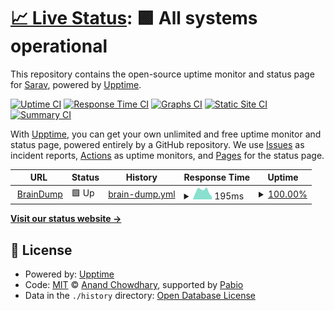 # [📈 Live Status](https://voicebraindump.com): <!--live status--> **🟩 All systems operational**

This repository contains the open-source uptime monitor and status page for [Sarav](https://voicebraindump.com), powered by [Upptime](https://github.com/upptime/upptime).

[![Uptime CI](https://github.com/srv1n/guppie_uptime/workflows/Uptime%20CI/badge.svg)](https://github.com/srv1n/guppie_uptime/actions?query=workflow%3A%22Uptime+CI%22)
[![Response Time CI](https://github.com/srv1n/guppie_uptime/workflows/Response%20Time%20CI/badge.svg)](https://github.com/srv1n/guppie_uptime/actions?query=workflow%3A%22Response+Time+CI%22)
[![Graphs CI](https://github.com/srv1n/guppie_uptime/workflows/Graphs%20CI/badge.svg)](https://github.com/srv1n/guppie_uptime/actions?query=workflow%3A%22Graphs+CI%22)
[![Static Site CI](https://github.com/srv1n/guppie_uptime/workflows/Static%20Site%20CI/badge.svg)](https://github.com/srv1n/guppie_uptime/actions?query=workflow%3A%22Static+Site+CI%22)
[![Summary CI](https://github.com/srv1n/guppie_uptime/workflows/Summary%20CI/badge.svg)](https://github.com/srv1n/guppie_uptime/actions?query=workflow%3A%22Summary+CI%22)

With [Upptime](https://upptime.js.org), you can get your own unlimited and free uptime monitor and status page, powered entirely by a GitHub repository. We use [Issues](https://github.com/srv1n/guppie_uptime/issues) as incident reports, [Actions](https://github.com/srv1n/guppie_uptime/actions) as uptime monitors, and [Pages](https://voicebraindump.com) for the status page.

<!--start: status pages-->
<!-- This summary is generated by Upptime (https://github.com/upptime/upptime) -->
<!-- Do not edit this manually, your changes will be overwritten -->
<!-- prettier-ignore -->
| URL | Status | History | Response Time | Uptime |
| --- | ------ | ------- | ------------- | ------ |
| <img alt="" src="https://icons.duckduckgo.com/ip3/api.voicebraindump.com.ico" height="13"> [BrainDump](https://api.voicebraindump.com/hello) | 🟩 Up | [brain-dump.yml](https://github.com/srv1n/guppie_uptime/commits/HEAD/history/brain-dump.yml) | <details><summary><img alt="Response time graph" src="./graphs/brain-dump/response-time-week.png" height="20"> 195ms</summary><br><a href="https://srv1n.github.io/guppie_uptime/history/brain-dump"><img alt="Response time 154" src="https://img.shields.io/endpoint?url=https%3A%2F%2Fraw.githubusercontent.com%2Fsrv1n%2Fguppie_uptime%2FHEAD%2Fapi%2Fbrain-dump%2Fresponse-time.json"></a><br><a href="https://srv1n.github.io/guppie_uptime/history/brain-dump"><img alt="24-hour response time 64" src="https://img.shields.io/endpoint?url=https%3A%2F%2Fraw.githubusercontent.com%2Fsrv1n%2Fguppie_uptime%2FHEAD%2Fapi%2Fbrain-dump%2Fresponse-time-day.json"></a><br><a href="https://srv1n.github.io/guppie_uptime/history/brain-dump"><img alt="7-day response time 195" src="https://img.shields.io/endpoint?url=https%3A%2F%2Fraw.githubusercontent.com%2Fsrv1n%2Fguppie_uptime%2FHEAD%2Fapi%2Fbrain-dump%2Fresponse-time-week.json"></a><br><a href="https://srv1n.github.io/guppie_uptime/history/brain-dump"><img alt="30-day response time 158" src="https://img.shields.io/endpoint?url=https%3A%2F%2Fraw.githubusercontent.com%2Fsrv1n%2Fguppie_uptime%2FHEAD%2Fapi%2Fbrain-dump%2Fresponse-time-month.json"></a><br><a href="https://srv1n.github.io/guppie_uptime/history/brain-dump"><img alt="1-year response time 154" src="https://img.shields.io/endpoint?url=https%3A%2F%2Fraw.githubusercontent.com%2Fsrv1n%2Fguppie_uptime%2FHEAD%2Fapi%2Fbrain-dump%2Fresponse-time-year.json"></a></details> | <details><summary><a href="https://srv1n.github.io/guppie_uptime/history/brain-dump">100.00%</a></summary><a href="https://srv1n.github.io/guppie_uptime/history/brain-dump"><img alt="All-time uptime 99.99%" src="https://img.shields.io/endpoint?url=https%3A%2F%2Fraw.githubusercontent.com%2Fsrv1n%2Fguppie_uptime%2FHEAD%2Fapi%2Fbrain-dump%2Fuptime.json"></a><br><a href="https://srv1n.github.io/guppie_uptime/history/brain-dump"><img alt="24-hour uptime 100.00%" src="https://img.shields.io/endpoint?url=https%3A%2F%2Fraw.githubusercontent.com%2Fsrv1n%2Fguppie_uptime%2FHEAD%2Fapi%2Fbrain-dump%2Fuptime-day.json"></a><br><a href="https://srv1n.github.io/guppie_uptime/history/brain-dump"><img alt="7-day uptime 100.00%" src="https://img.shields.io/endpoint?url=https%3A%2F%2Fraw.githubusercontent.com%2Fsrv1n%2Fguppie_uptime%2FHEAD%2Fapi%2Fbrain-dump%2Fuptime-week.json"></a><br><a href="https://srv1n.github.io/guppie_uptime/history/brain-dump"><img alt="30-day uptime 99.99%" src="https://img.shields.io/endpoint?url=https%3A%2F%2Fraw.githubusercontent.com%2Fsrv1n%2Fguppie_uptime%2FHEAD%2Fapi%2Fbrain-dump%2Fuptime-month.json"></a><br><a href="https://srv1n.github.io/guppie_uptime/history/brain-dump"><img alt="1-year uptime 99.99%" src="https://img.shields.io/endpoint?url=https%3A%2F%2Fraw.githubusercontent.com%2Fsrv1n%2Fguppie_uptime%2FHEAD%2Fapi%2Fbrain-dump%2Fuptime-year.json"></a></details>

<!--end: status pages-->

[**Visit our status website →**](https://voicebraindump.com)

## 📄 License

- Powered by: [Upptime](https://github.com/upptime/upptime)
- Code: [MIT](./LICENSE) © [Anand Chowdhary](https://anandchowdhary.com), supported by [Pabio](https://pabio.com)
- Data in the `./history` directory: [Open Database License](https://opendatacommons.org/licenses/odbl/1-0/)
